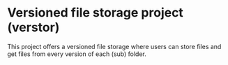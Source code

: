 # Versioned file storage project (verstor)

This project offers a versioned file storage where users can store files and get files from every version of each (sub) folder.